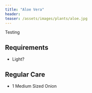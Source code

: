 ```yaml
---
title: "Aloe Vera"
header:
teaser: /assets/images/plants/aloe.jpg
---
```


Testing  

## Requirements

* Light?

## Regular Care


* 1 Medium Sized Onion
